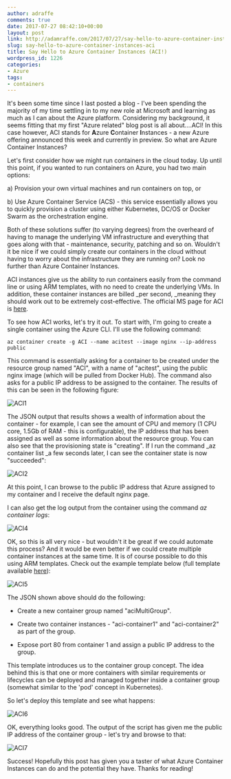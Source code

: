 ```yaml
---
author: adraffe
comments: true
date: 2017-07-27 08:42:10+00:00
layout: post
link: http://adamraffe.com/2017/07/27/say-hello-to-azure-container-instances-aci/
slug: say-hello-to-azure-container-instances-aci
title: Say Hello to Azure Container Instances (ACI!)
wordpress_id: 1226
categories:
- Azure
tags:
- containers
---
```


It's been some time since I last posted a blog - I've been spending the majority of my time settling in to my new role at Microsoft and learning as much as I can about the Azure platform. Considering my background, it seems fitting that my first "Azure related" blog post is all about....ACI! In this case however, ACI stands for **A**zure **C**ontainer **I**nstances - a new Azure offering announced this week and currently in preview. So what are Azure Container Instances?<!-- more -->

Let's first consider how we might run containers in the cloud today. Up until this point, if you wanted to run containers on Azure, you had two main options:

a) Provision your own virtual machines and run containers on top, or

b) Use Azure Container Service (ACS) - this service essentially allows you to quickly provision a cluster using either Kubernetes, DC/OS or Docker Swarm as the orchestration engine.

Both of these solutions suffer (to varying degrees) from the overheard of having to manage the underlying VM infrastructure and everything that goes along with that - maintenance, security, patching and so on. Wouldn't it be nice if we could simply create our containers in the cloud without having to worry about the infrastructure they are running on? Look no further than Azure Container Instances.

ACI instances give us the ability to run containers easily from the command line or using ARM templates, with no need to create the underlying VMs. In addition, these container instances are billed _per second, _meaning they should work out to be extremely cost-effective. The official MS page for ACI is [here](https://azure.microsoft.com/en-us/services/container-instances/).

To see how ACI works, let's try it out. To start with, I'm going to create a single container using the Azure CLI. I'll use the following command:

    
    az container create -g ACI --name acitest --image nginx --ip-address public


This command is essentially asking for a container to be created under the resource group named "ACI", with a name of "acitest", using the public nginx image (which will be pulled from Docker Hub). The command also asks for a public IP address to be assigned to the container. The results of this can be seen in the following figure:

![ACI1](https://adamraffe.files.wordpress.com/2017/07/aci11.jpg)



The JSON output that results shows a wealth of information about the container - for example, I can see the amount of CPU and memory (1 CPU core, 1.5Gb of RAM - this is configurable), the IP address that has been assigned as well as some information about the resource group. You can also see that the provisioning state is "creating". If I run the command _az container list _a few seconds later, I can see the container state is now "succeeded":

![ACI2](https://adamraffe.files.wordpress.com/2017/07/aci2.jpg)

At this point, I can browse to the public IP address that Azure assigned to my container and I receive the default nginx page.

I can also get the log output from the container using the command _az container logs_:

![ACI4](https://adamraffe.files.wordpress.com/2017/07/aci4.jpg)

OK, so this is all very nice - but wouldn't it be great if we could automate this process? And it would be even better if we could create multiple container instances at the same time. It is of course possible to do this using ARM templates. Check out the example template below (full template available [here](https://github.com/Araffe/armtemplates/tree/master/containers/aci-demo)):

![ACI5](https://adamraffe.files.wordpress.com/2017/07/aci51.jpg)

The JSON shown above should do the following:



	
  * Create a new container group named "aciMultiGroup".

	
  * Create two container instances - "aci-container1" and "aci-container2" as part of the group.

	
  * Expose port 80 from container 1 and assign a public IP address to the group.


This template introduces us to the container group concept. The idea behind this is that one or more containers with similar requirements or lifecycles can be deployed and managed together inside a container group (somewhat similar to the 'pod' concept in Kubernetes).

So let's deploy this template and see what happens:

![ACI6](https://adamraffe.files.wordpress.com/2017/07/aci6.jpg)

OK, everything looks good. The output of the script has given me the public IP address of the container group - let's try and browse to that:

![ACI7](https://adamraffe.files.wordpress.com/2017/07/aci7.jpg)

Success! Hopefully this post has given you a taster of what Azure Container Instances can do and the potential they have. Thanks for reading!
